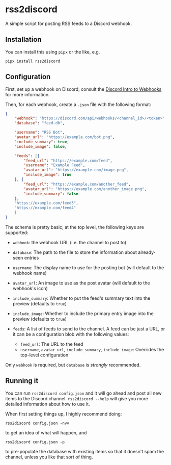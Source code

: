 # rss2discord

A simple script for posting RSS feeds to a Discord webhook.

## Installation

You can install this using `pipx` or the like, e.g.

```
pipx install rss2discord
```

## Configuration

First, set up a webhook on Discord; consult the [Discord Intro to Webhooks](https://support.discord.com/hc/en-us/articles/228383668-Intro-to-Webhooks) for more information.

Then, for each webhook, create a `.json` file with the following format:

```json
{
    "webhook": "https://discord.com/api/webhooks/<channel_id>/<token>",
    "database": "feed.db",

    "username": "RSS Bot",
    "avatar_url": "https://example.com/bot.png",
    "include_summary": true,
    "include_image": false,

    "feeds": [{
        "feed_url": "https://example.com/feed",
        "username": "Example Feed",
        "avatar_url": "https://example.com/image.png",
        "include_image": true
    }, {
        "feed_url": "https://example.com/another_feed",
        "avatar_url": "https://example.com/another_image.png",
        "include_summary": false
    },
    "https://example.com/feed3",
    "https://example.com/feed4"
    ]
}
```

The schema is pretty basic; at the top level, the following keys are supported:

* `webhook`: the webhook URL (i.e. the channel to post to)
* `database`: The path to the file to store the information about already-seen entries
* `username`: The display name to use for the posting bot (will default to the webhook name)
* `avatar_url`: An image to use as the post avatar (will default to the webhook's icon)
* `include_summary`: Whether to put the feed's summary text into the preview (defaults to `true`)
* `include_image`: Whether to include the primary entry image into the preview (defaults to `true`)

* `feeds`: A list of feeds to send to the channel. A feed can be just a URL, or it can be a configuration blob with the following values:
    * `feed_url`: The URL to the feed
    * `username`, `avatar_url`, `include_summary`, `include_image`: Overrides the top-level configuration

Only `webhook` is required, but `database` is *strongly* recommended.

## Running it

You can run `rss2discord config.json` and it will go ahead and post all new items to the Discord channel. `rss2discord --help` will give you more detailed information about how to use it.

When first setting things up, I highly recommend doing:

```
rss2discord config.json -nvv
```

to get an idea of what will happen, and

```
rss2discord config.json -p
```

to pre-populate the database with existing items so that it doesn't spam the channel, unless you like that sort of thing.

